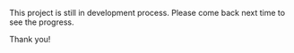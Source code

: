 This project is still in development process. Please come back next time to see the progress.

Thank you!